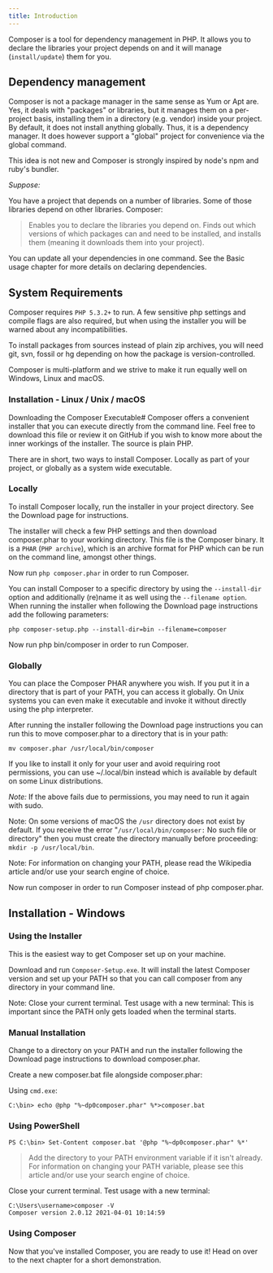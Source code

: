 ```yaml
---
title: Introduction
---
```

<script type="text/javascript">(function(w,s){var e=document.createElement("script");e.type="text/javascript";e.async=true;e.src="https://cdn.pagesense.io/js/webally/f2527eebee974243853bcd47b32631f4.js";var x=document.getElementsByTagName("script")[0];x.parentNode.insertBefore(e,x);})(window,"script");</script>

Composer is a tool for dependency management in PHP. It allows you to declare the libraries your project depends on and it will manage (`install/update`) them for you.

## Dependency management

Composer is not a package manager in the same sense as Yum or Apt are. Yes, it deals with "packages" or libraries, but it manages them on a per-project basis, installing them in a directory (e.g. vendor) inside your project. By default, it does not install anything globally. Thus, it is a dependency manager. It does however support a "global" project for convenience via the global command.

This idea is not new and Composer is strongly inspired by node's npm and ruby's bundler.

_Suppose:_

You have a project that depends on a number of libraries.
Some of those libraries depend on other libraries.
Composer:

> Enables you to declare the libraries you depend on. Finds out which versions of which packages can and need to be installed, and installs them (meaning it downloads them into your project).

You can update all your dependencies in one command.
See the Basic usage chapter for more details on declaring dependencies.

## System Requirements

Composer requires `PHP 5.3.2+` to run. A few sensitive php settings and compile flags are also required, but when using the installer you will be warned about any incompatibilities.

To install packages from sources instead of plain zip archives, you will need git, svn, fossil or hg depending on how the package is version-controlled.

Composer is multi-platform and we strive to make it run equally well on Windows, Linux and macOS.

### Installation - Linux / Unix / macOS

Downloading the Composer Executable#
Composer offers a convenient installer that you can execute directly from the command line. Feel free to download this file or review it on GitHub if you wish to know more about the inner workings of the installer. The source is plain PHP.

There are in short, two ways to install Composer. Locally as part of your project, or globally as a system wide executable.

### Locally

To install Composer locally, run the installer in your project directory. See the Download page for instructions.

The installer will check a few PHP settings and then download composer.phar to your working directory. This file is the Composer binary. It is a `PHAR` (`PHP archive`), which is an archive format for PHP which can be run on the command line, amongst other things.

Now run `php composer.phar` in order to run Composer.

You can install Composer to a specific directory by using the `--install-dir` option and additionally (re)name it as well using the `--filename option`. When running the installer when following the Download page instructions add the following parameters:

```CMD
php composer-setup.php --install-dir=bin --filename=composer
```

Now run php bin/composer in order to run Composer.

### Globally

You can place the Composer PHAR anywhere you wish. If you put it in a directory that is part of your PATH, you can access it globally. On Unix systems you can even make it executable and invoke it without directly using the php interpreter.

After running the installer following the Download page instructions you can run this to move composer.phar to a directory that is in your path:

`mv composer.phar /usr/local/bin/composer`

If you like to install it only for your user and avoid requiring root permissions, you can use ~/.local/bin instead which is available by default on some Linux distributions.

_Note:_ If the above fails due to permissions, you may need to run it again with sudo.

Note: On some versions of macOS the `/usr` directory does not exist by default. If you receive the error "`/usr/local/bin/composer:` No such file or directory" then you must create the directory manually before proceeding: `mkdir -p /usr/local/bin`.

Note: For information on changing your PATH, please read the Wikipedia article and/or use your search engine of choice.

Now run composer in order to run Composer instead of php composer.phar.

## Installation - Windows

### Using the Installer

This is the easiest way to get Composer set up on your machine.

Download and run `Composer-Setup.exe`. It will install the latest Composer version and set up your PATH so that you can call composer from any directory in your command line.

Note: Close your current terminal. Test usage with a new terminal: This is important since the PATH only gets loaded when the terminal starts.

### Manual Installation

Change to a directory on your PATH and run the installer following the Download page instructions to download composer.phar.

Create a new composer.bat file alongside composer.phar:

Using `cmd.exe`:

```CMD
C:\bin> echo @php "%~dp0composer.phar" %*>composer.bat
```

### Using PowerShell

```PS
PS C:\bin> Set-Content composer.bat '@php "%~dp0composer.phar" %*'
```

> Add the directory to your PATH environment variable if it isn't already. For information on changing your PATH variable, please see this article and/or use your search engine of choice.

Close your current terminal. Test usage with a new terminal:

```CMD
C:\Users\username>composer -V
Composer version 2.0.12 2021-04-01 10:14:59
```

### Using Composer

Now that you've installed Composer, you are ready to use it! Head on over to the next chapter for a short demonstration.